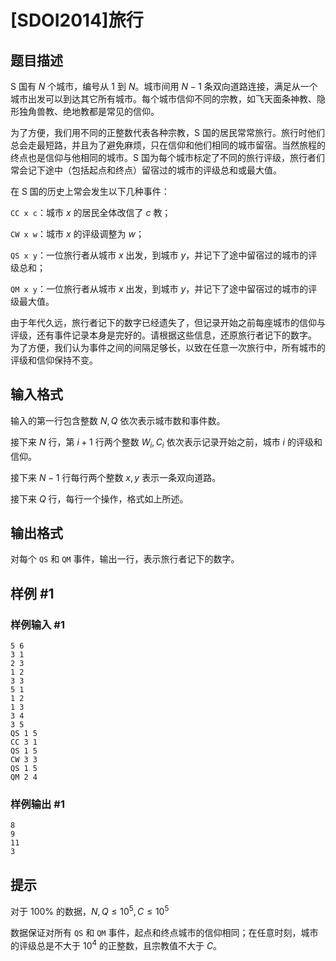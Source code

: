 # [SDOI2014]旅行

## 题目描述

S 国有 $N$ 个城市，编号从 $1$ 到 $N$。城市间用 $N-1$ 条双向道路连接，满足从一个城市出发可以到达其它所有城市。每个城市信仰不同的宗教，如飞天面条神教、隐形独角兽教、绝地教都是常见的信仰。

为了方便，我们用不同的正整数代表各种宗教，S 国的居民常常旅行。旅行时他们总会走最短路，并且为了避免麻烦，只在信仰和他们相同的城市留宿。当然旅程的终点也是信仰与他相同的城市。S 国为每个城市标定了不同的旅行评级，旅行者们常会记下途中（包括起点和终点）留宿过的城市的评级总和或最大值。

在 S 国的历史上常会发生以下几种事件：

`CC x c`：城市 $x$ 的居民全体改信了 $c$ 教；

`CW x w`：城市 $x$ 的评级调整为 $w$；

`QS x y`：一位旅行者从城市 $x$ 出发，到城市 $y$，并记下了途中留宿过的城市的评级总和；

`QM x y`：一位旅行者从城市 $x$ 出发，到城市 $y$，并记下了途中留宿过的城市的评级最大值。

由于年代久远，旅行者记下的数字已经遗失了，但记录开始之前每座城市的信仰与评级，还有事件记录本身是完好的。请根据这些信息，还原旅行者记下的数字。 为了方便，我们认为事件之间的间隔足够长，以致在任意一次旅行中，所有城市的评级和信仰保持不变。

## 输入格式

输入的第一行包含整数 $N,Q$ 依次表示城市数和事件数。

接下来 $N$ 行，第 $i+1$ 行两个整数 $W_i,C_i$ 依次表示记录开始之前，城市 $i$ 的评级和信仰。

接下来 $N-1$ 行每行两个整数 $x,y$ 表示一条双向道路。

接下来 $Q$ 行，每行一个操作，格式如上所述。

## 输出格式

对每个 `QS` 和 `QM` 事件，输出一行，表示旅行者记下的数字。

## 样例 #1

### 样例输入 #1
```
5 6
3 1
2 3
1 2
3 3
5 1
1 2
1 3
3 4
3 5
QS 1 5
CC 3 1
QS 1 5
CW 3 3
QS 1 5
QM 2 4
```

### 样例输出 #1

```
8
9
11
3
```

## 提示

对于 $100\%$ 的数据，$N,Q \leq10^5,C \leq10^5$

数据保证对所有 `QS` 和 `QM` 事件，起点和终点城市的信仰相同；在任意时刻，城市的评级总是不大于 $10^4$ 的正整数，且宗教值不大于 $C$。
